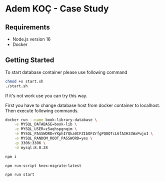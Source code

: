 # Adem KOÇ - Case Study

## Requirements

- Node.js version 16
- Docker

## Getting Started

To start database container please use following command

```sh
chmod +x start.sh
./start.sh
```

If it's not work use you can try this way.

First you have to change database host from docker container to localhost. Then execute following commands.

```sh
docker run --name book-library-database \
    -e MYSQL_DATABASE=book-lib \
    -e MYSQL_USER=z5aqhspgnqim \
    -e MYSQL_PASSWORD=YKphIYQka0CFZIbOFZrfgPQ8QTcL6fAIH33WxPwjoI \
    -e MYSQL_RANDOM_ROOT_PASSWORD=yes \
    -p 3306:3306 \
    -d mysql:8.0.28
```

```sh
npm i
```

```sh
npm run-script knex:migrate:latest
```

```sh
npm run start
```
